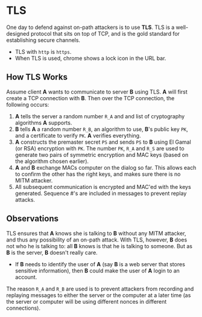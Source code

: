 # TLS

One day to defend against on-path attackers is to use **TLS**. TLS is
a well-designed protocol that sits on top of TCP, and is the gold
standard for establishing secure channels.

* TLS with `http` is `https`.
* When TLS is used, chrome shows a lock icon in the URL bar.

## How TLS Works

Assume client **A** wants to communicate to server **B** using
TLS. **A** will first create a TCP connection with **B**. Then over
the TCP connection, the following occurs:

1. **A** tells the server a random number `R_A` and and list of cryptography algorithms **A** supports.
2. **B** tells **A** a random number `R_B`, an algorithm to use, **B**'s public key `PK`, and a certificate to verify `PK`. **A** verifies everything.
3. **A** constructs the premaster secret `PS` and sends `PS` to **B** using El Gamal (or RSA) encryption with `PK`. The number `PK`, `R_A` and `R_S` are used to generate two pairs of symmetric encryption and MAC keys (based on the algorithm chosen earlier).
4. **A** and **B** exchange MACs computer on the dialog so far. This allows each to confirm the other has the right keys, and makes sure there is no MITM attacker.
5. All subsequent communication is encrypted and MAC'ed with the keys generated. Sequence #'s are included in messages to prevent replay attacks.

## Observations

TLS ensures that **A** knows she is talking to **B** without any MITM
attacker, and thus any possibility of an on-path attack. With TLS,
however, **B** does not who he is talking to: all **B** knows is that
he is talking to someone. But as **B** is the server, **B** doesn't
really care.

* If **B** needs to identify the user of **A** (say **B** is a web server that stores sensitive information), then **B** could make the user of **A** login to an account.

The reason `R_A` and `R_B` are used is to prevent attackers from
recording and replaying messages to either the server or the computer
at a later time (as the server or computer will be using different
nonces in different connections).